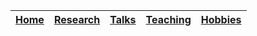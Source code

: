 | [Home](README.md) | [Research](pages/research.md) | [Talks](pages/talks.md) | [Teaching](pages/teaching.md) | [Hobbies](pages/hobbies.md) |
| --- | --- | --- | --- | --- |

